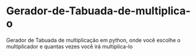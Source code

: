 # Gerador-de-Tabuada-de-multiplica-o
Gerador de Tabuada de multiplicação em python, onde você escolhe o multiplicador e quantas vezes você irá multiplica-lo
